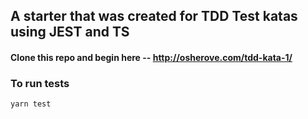 
## A starter that was created for TDD Test katas using JEST and TS

#### Clone this repo and begin here -- http://osherove.com/tdd-kata-1/

### To run tests
`yarn test`
